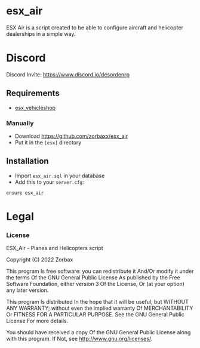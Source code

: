 # esx_air
ESX Air is a script created to be able to configure aircraft and helicopter dealerships in a simple way.

# Discord
Discord Invite: https://www.discord.io/desordenrp

## Requirements
- [esx_vehicleshop](https://github.com/ESX-Org/esx_vehicleshop)

### Manually
- Download https://github.com/zorbaxx/esx_air
- Put it in the `[esx]` directory

## Installation
- Import `esx_air.sql` in your database
- Add this to your `server.cfg`:

```
ensure esx_air
```

# Legal
### License
ESX_Air - Planes and Helicopters script

Copyright (C) 2022 Zorbax

This program Is free software: you can redistribute it And/Or modify it under the terms Of the GNU General Public License As published by the Free Software Foundation, either version 3 Of the License, Or (at your option) any later version.

This program Is distributed In the hope that it will be useful, but WITHOUT ANY WARRANTY; without even the implied warranty Of MERCHANTABILITY Or FITNESS FOR A PARTICULAR PURPOSE. See the GNU General Public License For more details.

You should have received a copy Of the GNU General Public License along with this program. If Not, see http://www.gnu.org/licenses/.
